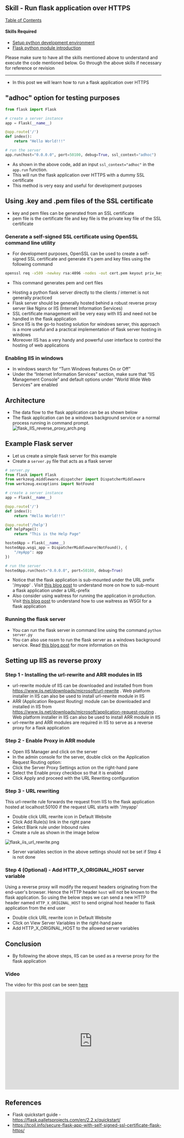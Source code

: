 ## Skill - Run flask application over HTTPS

[Table of Contents](https://nagasudhir.blogspot.com/2020/04/taming-python-table-of-contents.html)

#### Skills Required
* [Setup python development environment](https://nagasudhir.blogspot.com/2020/04/setup-python-development-environment_14.html)
* [Flask python module introduction](https://nagasudhir.blogspot.com/2022/04/flask-python-module-introduction-for.html)

Please make sure to have all the skills mentioned above to understand and execute the code mentioned below. Go through the above skills if necessary for reference or revision

<hr/>

* In this post we will learn how to run a flask application over HTTPS 

## "adhoc" option for testing purposes
```py
from flask import Flask

# create a server instance
app = Flask(__name__)

@app.route('/')
def index():
    return "Hello World!!!"

# run the server
app.run(host="0.0.0.0", port=50100, debug=True, ssl_context="adhoc")
```

* As shown in the above code, add an input `ssl_context="adhoc"` in the `app.run` function. 
* This will run the flask application over HTTPS with a dummy SSL certificate
* This method is very easy and useful for development purposes

## Using .key and .pem files of the SSL certificate
* key and pem files can be generated from an SSL certificate
* pem file is the certificate file and key file is the private key file of the SSL certificate

### Generate a self-signed SSL certificate using OpenSSL command line utility
* For development purposes, OpenSSL can be used to create a self-signed SSL certificate and generate it's pem and key files using the following command
```bash
openssl req -x509 -newkey rsa:4096 -nodes -out cert.pem keyout priv_key.pem -days 3650
```
* This command generates pem and cert  files

- Hosting a python flask server directly to the clients / internet is not generally practiced  
- Flask server should be generally hosted behind a robust reverse proxy server like Nginx or IIS (Internet Information Services)
- SSL certificate management will be very easy with IIS and need not be handled in the flask application
- Since IIS is the go-to hosting solution for windows server, this approach is a more useful and a practical implementation of flask server hosting  in windows  
- Moreover IIS has a very handy and powerful user interface to control the hosting of web applications

### Enabling IIS in windows
-   In windows search for “Turn Windows features On or Off”
-   Under the “Internet Information Services” section, make sure that “IIS Management Console” and default options under "World Wide Web Services" are enabled

## Architecture
* The data flow to the flask application can be as shown below
* The flask application can be a windows background service or a normal process running in command prompt.
![flask_IIS_reverse_proxy_arch.png](https://github.com/nagasudhirpulla/taming_python/raw/master/blog/skills/assets/img/flask_IIS_reverse_proxy_arch.png)
## Example Flask server
* Let us create a simple flask server for this example
* Create a `server.py` file that acts as a flask server
```py
# server.py  
from flask import Flask
from werkzeug.middleware.dispatcher import DispatcherMiddleware
from werkzeug.exceptions import NotFound

# create a server instance
app = Flask(__name__)

@app.route('/')
def index():
    return "Hello World!!!"

@app.route('/help')
def helpPage():
    return "This is the Help Page"

hostedApp = Flask(__name__)
hostedApp.wsgi_app = DispatcherMiddleware(NotFound(), {
    "/myApp": app
})

# run the server
hostedApp.run(host="0.0.0.0", port=50100, debug=True)
```
* Notice that the flask application is sub-mounted under the URL prefix '/myapp' . Visit [this blog post](https://nagasudhir.blogspot.com/2022/08/sub-mounting-flask-application-under.html) to understand more on how to sub-mount a flask application under a URL-prefix 
* Also consider using waitress for running the application in production. Visit [this blog post](https://nagasudhir.blogspot.com/2022/10/waitress-as-flask-server-wsgi.html) to understand how to use waitress as WSGI for a flask application

### Running the flask server
* You can run the flask server in command line using the command `python server.py`
* You can also use nssm to run the flask server as a windows background service. Read [this blog post](https://nagasudhir.blogspot.com/2022/09/run-python-flask-server-as-windows.html) for more information on this

## Setting up IIS as reverse proxy

### Step 1 - Installing the url-rewrite and ARR modules in IIS
* url-rewrite module of IIS can be downloaded and installed from from https://www.iis.net/downloads/microsoft/url-rewrite . Web platform installer in IIS can also be used to install url-rewrite module in IIS
* ARR (Application Request Routing) module can be downloaded and installed in IIS from https://www.iis.net/downloads/microsoft/application-request-routing . Web platform installer in IIS can also be used to install ARR module in IIS
* url-rewrite and ARR modules are required in IIS to serve as a reverse proxy for a flask application

### Step 2 - Enable Proxy in ARR module
- Open IIS Manager and click on the server  
- In  the admin console for the server, double click on the Application Request Routing option:  
- Click  the Server Proxy Settings action on the right-hand pane
- Select  the Enable proxy checkbox so that it is enabled
- Click  Apply and proceed with the URL Rewriting configuration

### Step 3 - URL rewriting
This url-rewrite rule forwards the request from IIS to the flask application hosted at localhost:50100 if the request URL starts with '/myapp'

- Double click URL rewrite icon in Default Website  
- Click Add Rule(s) link in the right pane  
- Select Blank rule under Inbound rules
- Create a rule as shown in the image below

![flask_iis_url_rewrite.png](https://github.com/nagasudhirpulla/taming_python/raw/master/blog/skills/assets/img/flask_iis_url_rewrite.png)
- Server variables section in the above settings should not be set if Step 4 is not done

### Step 4 (Optional)  -  Add HTTP_X_ORIGINAL_HOST server variable
Using a reverse proxy will modify the request headers originating from the end-user's browser. Hence the HTTP header `host` will not be known to the flask application. So using the below steps we can send a new HTTP header named `HTTP_X_ORIGINAL_HOST` to send original host header to flask application from the end user
- Double click URL rewrite icon in Default  Website  
- Click on View Server Variables in the right-hand pane  
- Add  HTTP_X_ORIGINAL_HOST to the allowed server variables

## Conclusion
* By following the above steps, IIS can be used as a reverse proxy for the flask application

### Video
The video for this post can be seen [here](https://youtu.be/6_Hpug3l2I0)

<iframe width="560" height="315" src="https://www.youtube.com/embed/6_Hpug3l2I0" title="YouTube video player" frameborder="0" allow="accelerometer; autoplay; clipboard-write; encrypted-media; gyroscope; picture-in-picture" allowfullscreen></iframe>


## References
* Flask quickstart guide - https://flask.palletsprojects.com/en/2.2.x/quickstart/
* https://tcoil.info/secure-flask-app-with-self-signed-ssl-certificate-flask-https/
<!--stackedit_data:
eyJoaXN0b3J5IjpbNjEzNzk3MzQsLTEzNjIwNDM0MzYsMTM5Mj
Q0Njc2MSw0OTkwOTMxNjIsODExOTI2MDE0LDQxMDAzMjg4XX0=

-->